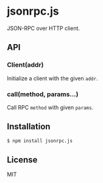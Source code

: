 # jsonrpc.js

JSON-RPC over HTTP client.

## API

### Client(addr)

  Initialize a client with the given `addr`.

### call(method, params...)

  Call RPC `method` with given `params`.

## Installation

  ``` sh
  $ npm install jsonrpc.js
  ```

## License

MIT
